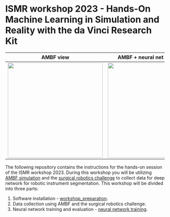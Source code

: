 # ISMR workshop 2023 - Hands-On Machine Learning in Simulation and Reality with the da Vinci Research Kit


|                    AMBF view                    |             AMBF + neural net predictions             |
| :---------------------------------------------: | :---------------------------------------------------: |
| <img src='./images/raw_video.gif' width="300"/> | <img src='./images/inferred_video.gif' width="300" /> |


The following repository contains the instructions for the hands-on session of the ISMR workshop 2023. During this workshop you will be utilizing [AMBF simulation](https://github.com/WPI-AIM/ambf) and the [surgical robotics challenge](https://github.com/jabarragann/surgical_robotics_challenge) to collect data for deep network for robotic instrument segmentation. This workshop will be divided into three parts:

1. Software installation - [workshop_preparation](workshop_instructions.md).
2. Data collection using AMBF and the surgical robotics challenge.
3. Neural network training and evaluation - [neural network training](./dVRK_Segmentation_Tutorial.ipynb).


